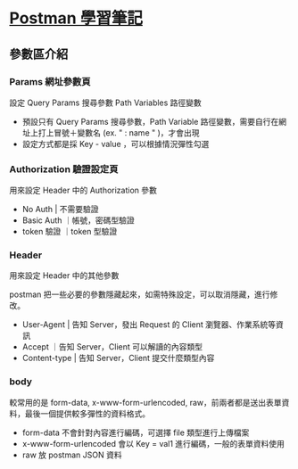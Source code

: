 # [Postman 學習筆記](https://tw.alphacamp.co/blog/postman-api-tutorial-for-beginners)

## 參數區介紹

### Params 網址參數頁

設定 Query Params 搜尋參數 Path Variables 路徑變數

- 預設只有 Query Params 搜尋參數，Path Variable 路徑變數，需要自行在網址上打上冒號＋變數名 (ex. " : name " )，才會出現
- 設定方式都是採 Key - value ，可以根據情況彈性勾選

### Authorization 驗證設定頁

用來設定 Header 中的 Authorization 參數

- No Auth | 不需要驗證
- Basic Auth ｜帳號，密碼型驗證
- token 驗證 ｜token 型驗證

### Header

用來設定 Header 中的其他參數

postman 把一些必要的參數隱藏起來，如需特殊設定，可以取消隱藏，進行修改。

- User-Agent | 告知 Server，發出 Request 的 Client 瀏覽器、作業系統等資訊
- Accept ｜告知 Server，Client 可以解讀的內容類型
- Content-type | 告知 Server，Client 提交什麼類型內容

### body

較常用的是 form-data, x-www-form-urlencoded, raw，前兩者都是送出表單資料，最後一個提供較多彈性的資料格式。

- form-data 不會針對內容進行編碼，可選擇 file 類型進行上傳檔案
- x-www-form-urlencoded 會以 Key = val1 進行編碼，一般的表單資料使用
- raw 放 postman JSON 資料
